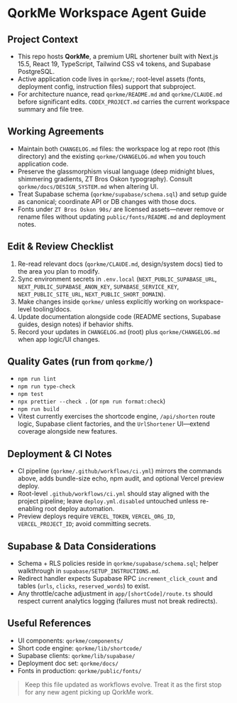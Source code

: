# QorkMe Workspace Agent Guide

## Project Context
- This repo hosts **QorkMe**, a premium URL shortener built with Next.js 15.5, React 19, TypeScript, Tailwind CSS v4 tokens, and Supabase PostgreSQL.
- Active application code lives in `qorkme/`; root-level assets (fonts, deployment config, instruction files) support that subproject.
- For architecture nuance, read `qorkme/README.md` and `qorkme/CLAUDE.md` before significant edits. `CODEX_PROJECT.md` carries the current workspace summary and file tree.

## Working Agreements
- Maintain both `CHANGELOG.md` files: the workspace log at repo root (this directory) and the existing `qorkme/CHANGELOG.md` when you touch application code.
- Preserve the glassmorphism visual language (deep midnight blues, shimmering gradients, ZT Bros Oskon typography). Consult `qorkme/docs/DESIGN_SYSTEM.md` when altering UI.
- Treat Supabase schema (`qorkme/supabase/schema.sql`) and setup guide as canonical; coordinate API or DB changes with those docs.
- Fonts under `ZT Bros Oskon 90s/` are licensed assets—never remove or rename files without updating `public/fonts/README.md` and deployment notes.

## Edit & Review Checklist
1. Re-read relevant docs (`qorkme/CLAUDE.md`, design/system docs) tied to the area you plan to modify.
2. Sync environment secrets in `.env.local` (`NEXT_PUBLIC_SUPABASE_URL`, `NEXT_PUBLIC_SUPABASE_ANON_KEY`, `SUPABASE_SERVICE_KEY`, `NEXT_PUBLIC_SITE_URL`, `NEXT_PUBLIC_SHORT_DOMAIN`).
3. Make changes inside `qorkme/` unless explicitly working on workspace-level tooling/docs.
4. Update documentation alongside code (README sections, Supabase guides, design notes) if behavior shifts.
5. Record your updates in `CHANGELOG.md` (root) plus `qorkme/CHANGELOG.md` when app logic/UI changes.

## Quality Gates (run from `qorkme/`)
- `npm run lint`
- `npm run type-check`
- `npm test`
- `npx prettier --check .` (or `npm run format:check`)
- `npm run build`
- Vitest currently exercises the shortcode engine, `/api/shorten` route logic, Supabase client factories, and the `UrlShortener` UI—extend coverage alongside new features.

## Deployment & CI Notes
- CI pipeline (`qorkme/.github/workflows/ci.yml`) mirrors the commands above, adds bundle-size echo, npm audit, and optional Vercel preview deploy.
- Root-level `.github/workflows/ci.yml` should stay aligned with the project pipeline; leave `deploy.yml.disabled` untouched unless re-enabling root deploy automation.
- Preview deploys require `VERCEL_TOKEN`, `VERCEL_ORG_ID`, `VERCEL_PROJECT_ID`; avoid committing secrets.

## Supabase & Data Considerations
- Schema + RLS policies reside in `qorkme/supabase/schema.sql`; helper walkthrough in `supabase/SETUP_INSTRUCTIONS.md`.
- Redirect handler expects Supabase RPC `increment_click_count` and tables (`urls`, `clicks`, `reserved_words`) to exist.
- Any throttle/cache adjustment in `app/[shortCode]/route.ts` should respect current analytics logging (failures must not break redirects).

## Useful References
- UI components: `qorkme/components/`
- Short code engine: `qorkme/lib/shortcode/`
- Supabase clients: `qorkme/lib/supabase/`
- Deployment doc set: `qorkme/docs/`
- Fonts in production: `qorkme/public/fonts/`

> Keep this file updated as workflows evolve. Treat it as the first stop for any new agent picking up QorkMe work.
